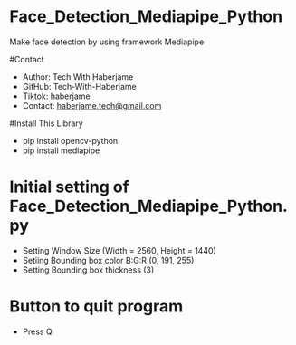 # Face_Detection_Mediapipe_Python
Make face detection by using framework Mediapipe 

#Contact
- Author: Tech With Haberjame
- GitHub: Tech-With-Haberjame
- Tiktok: haberjame
- Contact: haberjame.tech@gmail.com

#Install This Library
- pip install opencv-python
- pip install mediapipe

# Initial setting of  Face_Detection_Mediapipe_Python.py
- Setting Window Size (Width = 2560, Height = 1440)
- Setiing Bounding box color B:G:R (0, 191, 255) 
- Setting Bounding box thickness (3)

# Button to quit program
- Press Q
